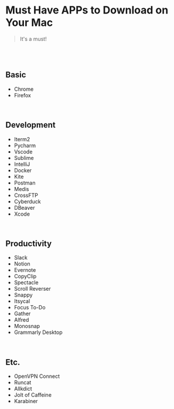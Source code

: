# Must Have APPs to Download on Your Mac

> It's a must!

<br>
<br>

## Basic
- Chrome
- Firefox


<br>

## Development
- Iterm2
- Pycharm
- Vscode
- Sublime
- IntelliJ
- Docker
- Kite
- Postman
- Medis
- CrossFTP
- Cyberduck
- DBeaver
- Xcode
<br>

## Productivity
- Slack
- Notion
- Evernote
- CopyClip
- Spectacle
- Scroll Reverser
- Snappy
- Itsycal
- Focus To-Do
- Gather
- Alfred
- Monosnap
- Grammarly Desktop
  
<br>

## Etc.
- OpenVPN Connect
- Runcat
- Allkdict
- Jolt of Caffeine
- Karabiner
